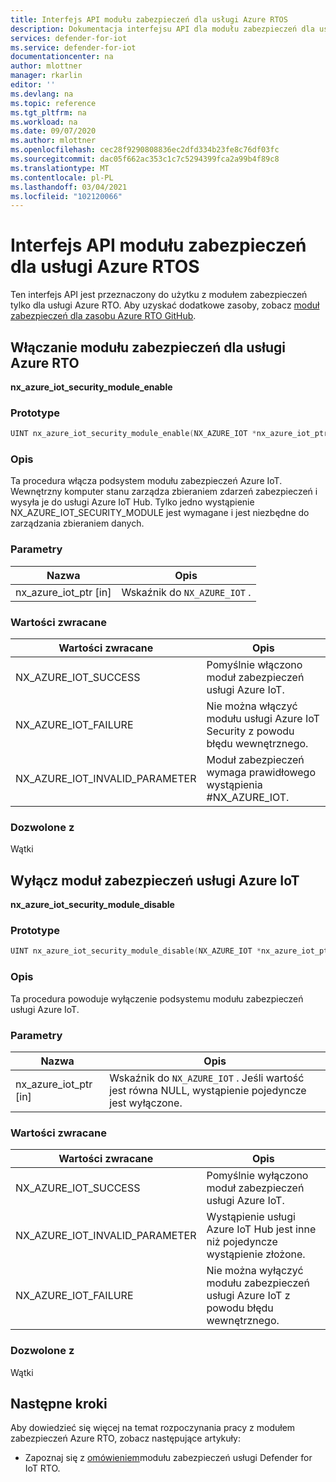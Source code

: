 ```yaml
---
title: Interfejs API modułu zabezpieczeń dla usługi Azure RTOS
description: Dokumentacja interfejsu API dla modułu zabezpieczeń dla usługi Azure RTO.
services: defender-for-iot
ms.service: defender-for-iot
documentationcenter: na
author: mlottner
manager: rkarlin
editor: ''
ms.devlang: na
ms.topic: reference
ms.tgt_pltfrm: na
ms.workload: na
ms.date: 09/07/2020
ms.author: mlottner
ms.openlocfilehash: cec28f9290808836ec2dfd334b23fe8c76df03fc
ms.sourcegitcommit: dac05f662ac353c1c7c5294399fca2a99b4f89c8
ms.translationtype: MT
ms.contentlocale: pl-PL
ms.lasthandoff: 03/04/2021
ms.locfileid: "102120066"
---
```

# <a name="security-module-for-azure-rtos-api"></a>Interfejs API modułu zabezpieczeń dla usługi Azure RTOS 

Ten interfejs API jest przeznaczony do użytku z modułem zabezpieczeń tylko dla usługi Azure RTO. Aby uzyskać dodatkowe zasoby, zobacz [moduł zabezpieczeń dla zasobu Azure RTO GitHub](https://github.com/azure-rtos/azure-iot-preview/releases). 

## <a name="enable-security-module-for-azure-rtos"></a>Włączanie modułu zabezpieczeń dla usługi Azure RTO

**nx_azure_iot_security_module_enable**

### <a name="prototype"></a>Prototype

```c
UINT nx_azure_iot_security_module_enable(NX_AZURE_IOT *nx_azure_iot_ptr);
```

### <a name="description"></a>Opis

Ta procedura włącza podsystem modułu zabezpieczeń Azure IoT. Wewnętrzny komputer stanu zarządza zbieraniem zdarzeń zabezpieczeń i wysyła je do usługi Azure IoT Hub. Tylko jedno wystąpienie NX_AZURE_IOT_SECURITY_MODULE jest wymagane i jest niezbędne do zarządzania zbieraniem danych.

### <a name="parameters"></a>Parametry

| Nazwa | Opis |
|---------|---------|
| nx_azure_iot_ptr [in]    | Wskaźnik do `NX_AZURE_IOT` .  |

### <a name="return-values"></a>Wartości zwracane

|Wartości zwracane  |Opis |
|---------|---------|
|NX_AZURE_IOT_SUCCESS|   Pomyślnie włączono moduł zabezpieczeń usługi Azure IoT.     |
|NX_AZURE_IOT_FAILURE   |  Nie można włączyć modułu usługi Azure IoT Security z powodu błędu wewnętrznego.    |
|NX_AZURE_IOT_INVALID_PARAMETER   |  Moduł zabezpieczeń wymaga prawidłowego wystąpienia #NX_AZURE_IOT.      |

### <a name="allowed-from"></a>Dozwolone z

Wątki

## <a name="disable-azure-iot-security-module"></a>Wyłącz moduł zabezpieczeń usługi Azure IoT

**nx_azure_iot_security_module_disable**


### <a name="prototype"></a>Prototype

```c
UINT nx_azure_iot_security_module_disable(NX_AZURE_IOT *nx_azure_iot_ptr);
```

### <a name="description"></a>Opis

Ta procedura powoduje wyłączenie podsystemu modułu zabezpieczeń usługi Azure IoT.

### <a name="parameters"></a>Parametry

| Nazwa | Opis |
|---------|---------|
| nx_azure_iot_ptr [in]    | Wskaźnik do `NX_AZURE_IOT` . Jeśli wartość jest równa NULL, wystąpienie pojedyncze jest wyłączone. |

### <a name="return-values"></a>Wartości zwracane

|Wartości zwracane  |Opis |
|---------|---------|
|NX_AZURE_IOT_SUCCESS     |   Pomyślnie wyłączono moduł zabezpieczeń usługi Azure IoT.      |
|NX_AZURE_IOT_INVALID_PARAMETER   |  Wystąpienie usługi Azure IoT Hub jest inne niż pojedyncze wystąpienie złożone.       |
|NX_AZURE_IOT_FAILURE    |  Nie można wyłączyć modułu zabezpieczeń usługi Azure IoT z powodu błędu wewnętrznego.       |

### <a name="allowed-from"></a>Dozwolone z

Wątki


## <a name="next-steps"></a>Następne kroki

Aby dowiedzieć się więcej na temat rozpoczynania pracy z modułem zabezpieczeń Azure RTO, zobacz następujące artykuły:

- Zapoznaj się z [omówieniem](iot-security-azure-rtos.md)modułu zabezpieczeń usługi Defender for IoT RTO.